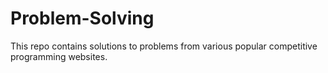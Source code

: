 # Problem-Solving
This repo contains solutions to problems from various popular competitive programming websites.
